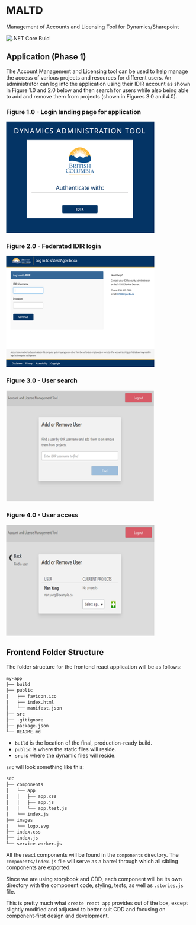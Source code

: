 # MALTD

Management of Accounts and Licensing Tool for Dynamics/Sharepoint

![.NET Core Buid](https://github.com/bcgov/maltd/workflows/.NET%20Core%20Buid/badge.svg)

## Application (Phase 1)

The Account Management and Licensing tool can be used to help manage the access of various projects and resources for different users. An administrator can log into the application using their IDIR account as shown in Figure 1.0 and 2.0 below and then search for users while also being able to add and remove them from projects (shown in Figures 3.0 and 4.0).

### Figure 1.0 - Login landing page for application

<img src="./img/idir1.png" height="300" width="400"></img>

### Figure 2.0 - Federated IDIR login

<img src="./img/idir2.png" height="300" width="400"></img>

### Figure 3.0 - User search

<img src="./img/usersearch.png" height="300" width="400"></img>

### Figure 4.0 - User access

<img src="./img/useraccess.png" height="300" width="400"></img>

## Frontend Folder Structure

The folder structure for the frontend react application will be as follows:

```
my-app
├── build
├── public
│   ├── favicon.ico
│   ├── index.html
│   └── manifest.json
├── src
├── .gitignore
├── package.json
└── README.md
```

- `build` is the location of the final, production-ready build.
- `public` is where the static files will reside.
- `src` is where the dynamic files will reside.

`src` will look something like this:

```
src
├── components
│   └── app
│   │   ├── app.css
│   │   ├── app.js
│   │   └── app.test.js
│   └── index.js
├── images
│   └── logo.svg
├── index.css
├── index.js
└── service-worker.js
```

All the react components will be found in the `components` directory. The `components/index.js` file will serve as a barrel through which all sibling components are exported.

Since we are using storybook and CDD, each component will be its own directory with the component code, styling, tests, as well as `.stories.js` file.

This is pretty much what `create react app` provides out of the box, except slightly modified and adjusted to better suit CDD and focusing on component-first design and development.
